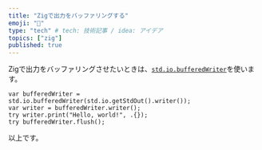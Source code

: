 ```yaml
---
title: "Zigで出力をバッファリングする"
emoji: "🦎"
type: "tech" # tech: 技術記事 / idea: アイデア
topics: ["zig"]
published: true
---
```


Zigで出力をバッファリングさせたいときは、[`std.io.bufferedWriter`](https://ziglang.org/documentation/master/std/#std;io.bufferedWriter)を使います。

```zig
var bufferedWriter = std.io.bufferedWriter(std.io.getStdOut().writer());
var writer = bufferedWriter.writer();
try writer.print("Hello, world!", .{});
try bufferedWriter.flush();
```

以上です。
